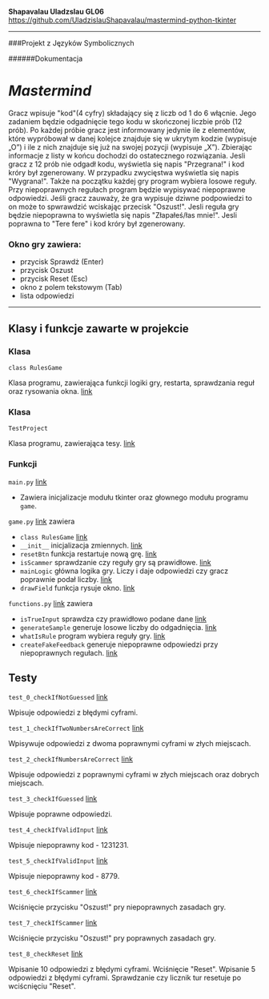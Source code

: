 **Shapavalau Uladzslau GL06**
https://github.com/UladzislauShapavalau/mastermind-python-tkinter

---
###Projekt z Języków Symbolicznych

######Dokumentacja

# _Mastermind_
Gracz wpisuje "kod"(4 cyfry) składający się z liczb od 1 do 6 włącnie. Jego zadaniem będzie odgadnięcie tego kodu w skończonej liczbie prób (12 prób). Po każdej próbie gracz jest informowany jedynie ile z elementów, które wypróbował w danej kolejce znajduje się w ukrytym kodzie (wypisuje „O”) i ile z nich znajduje się już na swojej pozycji (wypisuje „X”). Zbierając informacje z listy w końcu dochodzi do ostatecznego rozwiązania. Jesli gracz z 12 prób nie odgadł kodu, wyświetla się napis "Przegrana!" i kod króry był zgenerowany. W przypadku zwycięstwa wyświetla się napis "Wygrana!". Także na początku każdej gry program wybiera losowe reguły. Przy niepoprawnych regułach program będzie wypisywać niepoprawne odpowiedzi. Jeśli gracz zauważy, że gra wypisuje dziwne podpowiedzi to on może to spwrawdzić wciskając przecisk "Oszust!". Jesli reguła gry będzie niepoprawna to wyświetla się napis "Złapałeś/łas mnie!". Jesli poprawna to "Tere fere" i kod króry był zgenerowany.

### Okno gry  zawiera:
- przycisk Sprawdż (Enter)
- przycisk Oszust
- przycisk Reset (Esc)
- okno z polem tekstowym (Tab)
- lista odpowiedzi

---

Klasy i funkcje zawarte w projekcie
---
### Klasa 
```
class RulesGame
```
Klasa programu, zawierająca funkcji logiki gry, restarta, sprawdzania reguł oraz rysowania okna.
[link](https://github.com/UladzislauShapavalau/mastermind-python-tkinter/blob/642f94584504ab2207eee4bf8f3404c3ed656404/game.py#L5)
### Klasa
```
TestProject
```
Klasa programu, zawierająca tesy. [link](https://github.com/UladzislauShapavalau/mastermind-python-tkinter/blob/642f94584504ab2207eee4bf8f3404c3ed656404/test.py#L7)

### Funkcji
`main.py` 
[link](https://github.com/UladzislauShapavalau/mastermind-python-tkinter/blob/main/main.py)

- Zawiera inicjalizacje modułu tkinter oraz głownego modułu programu `game`. 


`game.py` 
[link](https://github.com/UladzislauShapavalau/mastermind-python-tkinter/blob/main/game.py)
zawiera
- `class RulesGame` [link](https://github.com/UladzislauShapavalau/mastermind-python-tkinter/blob/642f94584504ab2207eee4bf8f3404c3ed656404/game.py#L5)
- `__init__` inicjalizacja zmiennych. [link](https://github.com/UladzislauShapavalau/mastermind-python-tkinter/blob/8fc13622fe200e0a978b6a9360331b24f391898d/game.py#L7)
- `resetBtn` funkcja restartuje nową grę. [link](https://github.com/UladzislauShapavalau/mastermind-python-tkinter/blob/8fc13622fe200e0a978b6a9360331b24f391898d/game.py#L23)
- `isScammer` sprawdzanie czy reguły gry są prawidłowe. [link](https://github.com/UladzislauShapavalau/mastermind-python-tkinter/blob/8fc13622fe200e0a978b6a9360331b24f391898d/game.py#L34)
- `mainLogic` główna logika gry. Liczy i daje odpowiedzi czy gracz poprawnie podał liczby. [link](https://github.com/UladzislauShapavalau/mastermind-python-tkinter/blob/8fc13622fe200e0a978b6a9360331b24f391898d/game.py#L45)
- `drawField` funkcja rysuje okno. [link](https://github.com/UladzislauShapavalau/mastermind-python-tkinter/blob/8fc13622fe200e0a978b6a9360331b24f391898d/game.py#L81)

`functions.py` [link](https://github.com/UladzislauShapavalau/mastermind-python-tkinter/blob/642f94584504ab2207eee4bf8f3404c3ed656404/functions.py) zawiera 
- `isTrueInput` sprawdza czy prawidłowo podane dane [link](https://github.com/UladzislauShapavalau/mastermind-python-tkinter/blob/642f94584504ab2207eee4bf8f3404c3ed656404/functions.py#L5)
- `generateSample` generuje losowe liczby do odgadnięcia. [link](https://github.com/UladzislauShapavalau/mastermind-python-tkinter/blob/642f94584504ab2207eee4bf8f3404c3ed656404/functions.py#L21)
- `whatIsRule` program wybiera reguły gry. [link](https://github.com/UladzislauShapavalau/mastermind-python-tkinter/blob/642f94584504ab2207eee4bf8f3404c3ed656404/functions.py#L25)
- `createFakeFeedback` generuje niepoprawne odpowiedzi przy niepoprawnych regułach. [link](https://github.com/UladzislauShapavalau/mastermind-python-tkinter/blob/642f94584504ab2207eee4bf8f3404c3ed656404/functions.py#L29)

Testy
---
```test_0_checkIfNotGuessed``` 
[link](https://github.com/UladzislauShapavalau/mastermind-python-tkinter/blob/642f94584504ab2207eee4bf8f3404c3ed656404/test.py#L12)


Wpisuje odpowiedzi z błędymi cyframi.

```test_1_checkIfTwoNumbersAreCorrect``` 
[link](https://github.com/UladzislauShapavalau/mastermind-python-tkinter/blob/642f94584504ab2207eee4bf8f3404c3ed656404/test.py#L25)

Wpisywuje odpowiedzi z dwoma poprawnymi cyframi w złych miejscach.

```test_2_checkIfNumbersAreCorrect```
[link](https://github.com/UladzislauShapavalau/mastermind-python-tkinter/blob/642f94584504ab2207eee4bf8f3404c3ed656404/test.py#L38)

Wpisuje odpowiedzi z poprawnymi cyframi w złych miejscach oraz dobrych miejscach.

```test_3_checkIfGuessed```
[link](https://github.com/UladzislauShapavalau/mastermind-python-tkinter/blob/642f94584504ab2207eee4bf8f3404c3ed656404/test.py#L53)

Wpisuje poprawne odpowiedzi.

```test_4_checkIfValidInput``` 
[link](https://github.com/UladzislauShapavalau/mastermind-python-tkinter/blob/642f94584504ab2207eee4bf8f3404c3ed656404/test.py#L66)

Wpisuje niepoprawny kod - 1231231.

```test_5_checkIfValidInput``` 
[link](https://github.com/UladzislauShapavalau/mastermind-python-tkinter/blob/642f94584504ab2207eee4bf8f3404c3ed656404/test.py#L74)

Wpisuje niepoprawny kod - 8779.

```test_6_checkIfScammer``` 
[link](https://github.com/UladzislauShapavalau/mastermind-python-tkinter/blob/642f94584504ab2207eee4bf8f3404c3ed656404/test.py#L83)

Wciśnięcie przycisku "Oszust!" pry niepoprawnych zasadach gry.

```test_7_checkIfScammer```
[link](https://github.com/UladzislauShapavalau/mastermind-python-tkinter/blob/642f94584504ab2207eee4bf8f3404c3ed656404/test.py#L94)

Wciśnięcie przycisku "Oszust!" pry poprawnych zasadach gry.

```test_8_checkReset``` 
[link](https://github.com/UladzislauShapavalau/mastermind-python-tkinter/blob/642f94584504ab2207eee4bf8f3404c3ed656404/test.py#L105)

Wpisanie 10 odpowiedzi z błędymi cyframi. Wciśnięcie "Reset". Wpisanie 5 odpowiedzi z błędymi cyframi. Sprawdzanie czy licznik tur resetuje po wciścnięciu "Reset".
